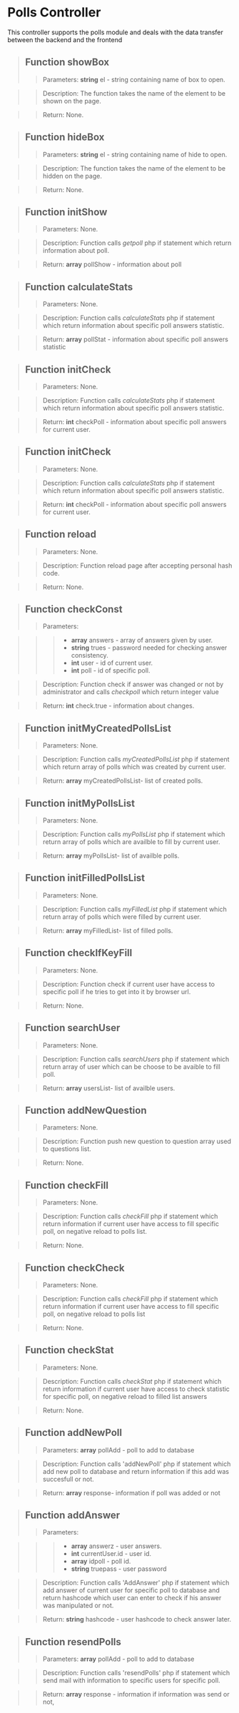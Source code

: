 # Polls Controller

This controller supports the polls module and deals with the data transfer between the backend and the frontend

>## Function showBox
>>Parameters: **string** el - string containing name of box to open.

>>Description: The function takes the name of the element to be shown on the page.

>>Return: None.

>## Function hideBox
>>Parameters: **string** el - string containing name of hide to open.

>>Description: The function takes the name of the element to be hidden on the page.

>>Return: None.

>## Function initShow
>>Parameters: None.

>>Description: Function calls *getpoll* php if statement which return information about poll.

>>Return: **array** pollShow - information about poll 

>## Function calculateStats
>>Parameters: None.

>>Description: Function calls *calculateStats* php if statement which return information about specific poll answers statistic.

>>Return: **array** pollStat - information about specific poll answers statistic

>## Function initCheck
>>Parameters: None.

>>Description: Function calls *calculateStats* php if statement which return information about specific poll answers statistic.

>>Return: **int** checkPoll - information about specific poll answers for current user.

>## Function initCheck
>>Parameters: None.

>>Description: Function calls *calculateStats* php if statement which return information about specific poll answers statistic.

>>Return: **int** checkPoll - information about specific poll answers for current user.

>## Function reload
>>Parameters: None.

>>Description: Function reload page after accepting personal hash code.

>>Return: None.

>## Function checkConst
>>Parameters: 

>>>- **array** answers - array of answers given by user.
>>>- **string** trues - password needed for checking answer consistency.
>>>- **int** user - id of current user.
>>>- **int** poll - id of specific poll.

>>Description: Function check if answer was changed or not by administrator and calls *checkpoll* which return integer value

>>Return: **int** check.true - information about changes.

>## Function initMyCreatedPollsList
>>Parameters: None.

>>Description: Function calls *myCreatedPollsList* php if statement which return array of polls which was created by current user.

>>Return: **array** myCreatedPollsList- list of created polls.

>## Function initMyPollsList
>>Parameters: None.

>>Description: Function calls *myPollsList* php if statement which return array of polls which are availble to fill by current user.

>>Return: **array** myPollsList- list of availble polls.

>## Function initFilledPollsList
>>Parameters: None.

>>Description: Function calls *myFilledList* php if statement which return array of polls which were filled by current user.

>>Return: **array** myFilledList- list of filled polls.

>## Function checkIfKeyFill
>>Parameters: None.

>>Description: Function check if current user have access to specific poll if he tries to get into it by browser url.

>>Return: None.

>## Function searchUser
>>Parameters: None.

>>Description: Function calls *searchUsers* php if statement which return array of user which can be choose to be avaible to fill poll.

>>Return: **array** usersList- list of availble users.

>## Function addNewQuestion
>>Parameters: None.

>>Description: Function push new question to question array used to questions list.

>>Return: None.

>## Function checkFill
>>Parameters: None.

>>Description: Function calls *checkFill* php if statement which return information if current user have access to fill specific poll, on negative reload to polls list.

>>Return: None.

>## Function checkCheck
>>Parameters: None.

>>Description: Function calls *checkFill* php if statement which return information if current user have access to fill specific poll, on negative reload to polls list

>>Return: None.

>## Function checkStat
>>Parameters: None.

>>Description: Function calls *checkStat* php if statement which return information if current user have access to check statistic for specific poll, on negative reload to filled list answers

>>Return: None.

>## Function addNewPoll
>>Parameters: **array** pollAdd - poll to add to database

>>Description: Function calls 'addNewPoll' php if statement which add new poll to database and return information if this add was succesfull or not.

>>Return: **array** response- information if poll was added or not

>## Function addAnswer
>>Parameters:

>>>- **array** answerz - user answers.
>>>- **int** currentUser.id - user id.
>>>- **array** idpoll - poll id.
>>>- **string** truepass - user password

>>Description: Function calls 'AddAnswer' php if statement which add answer of current user for specific poll to database and return hashcode which user can enter to check if his answer was manipulated or not.

>>Return: **string** hashcode - user hashcode to check answer later.

>## Function resendPolls
>>Parameters: **array** pollAdd - poll to add to database

>>Description: Function calls 'resendPolls' php if statement which send mail with information to specific users for specific poll.

>>Return: **array** response - information if information was send or not,